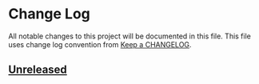 # Change Log
All notable changes to this project will be documented in this file.
This file uses change log convention from [Keep a CHANGELOG](http://keepachangelog.com).

## [Unreleased][unreleased]

[unreleased]: https://github.com/dgnest/cookiecutter-docker/compare/0.0.1...HEAD
[0.0.1]: https://github.com/dgnest/cookiecutter-docker/compare/0.0.0...0.0.1

[CHANGELOG.md]: CHANGELOG.md
[CONTRIBUTING.md]: CONTRIBUTING.md
[LICENCE.md]: LICENCE.md
[README.md]: README.md
